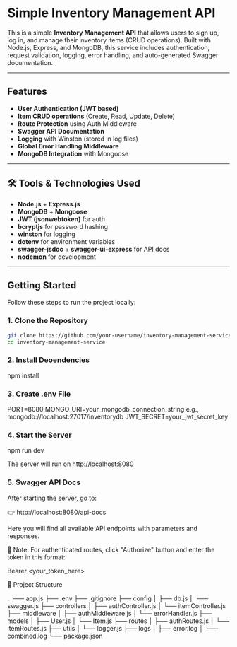 # Simple Inventory Management API

This is a simple **Inventory Management API** that allows users to sign up, log in, and manage their inventory items (CRUD operations). Built with Node.js, Express, and MongoDB, this service includes authentication, request validation, logging, error handling, and auto-generated Swagger documentation.

---

## Features

- **User Authentication (JWT based)**
- **Item CRUD operations** (Create, Read, Update, Delete)
- **Route Protection** using Auth Middleware
- **Swagger API Documentation**
- **Logging** with Winston (stored in log files)
- **Global Error Handling Middleware**
- **MongoDB Integration** with Mongoose

---

## 🛠 Tools & Technologies Used

- **Node.js** + **Express.js**
- **MongoDB** + **Mongoose**
- **JWT (jsonwebtoken)** for auth
- **bcryptjs** for password hashing
- **winston** for logging
- **dotenv** for environment variables
- **swagger-jsdoc** + **swagger-ui-express** for API docs
- **nodemon** for development

---

## Getting Started

Follow these steps to run the project locally:

### 1. Clone the Repository

```bash
git clone https://github.com/your-username/inventory-management-service.git
cd inventory-management-service
```

### 2. Install Deoendencies

npm install

### 3. Create .env File

PORT=8080
MONGO_URI=your_mongodb_connection_string e.g., mongodb://localhost:27017/inventorydb
JWT_SECRET=your_jwt_secret_key

### 4. Start the Server

npm run dev

The server will run on http://localhost:8080

### 5. Swagger API Docs

After starting the server, go to:

👉 http://localhost:8080/api-docs

Here you will find all available API endpoints with parameters and responses.

🔐 Note: For authenticated routes, click "Authorize" button and enter the token in this format:

Bearer <your_token_here>

📂 Project Structure

.
├── app.js
├── .env
├── .gitignore
├── config
│   ├── db.js
│   └── swagger.js
├── controllers
│   ├── authController.js
│   └── itemController.js
├── middleware
│   ├── authMiddleware.js
│   └── errorHandler.js
├── models
│   ├── User.js
│   └── Item.js
├── routes
│   ├── authRoutes.js
│   └── itemRoutes.js
├── utils
│   └── logger.js
├── logs
│   ├── error.log
│   └── combined.log
└── package.json

